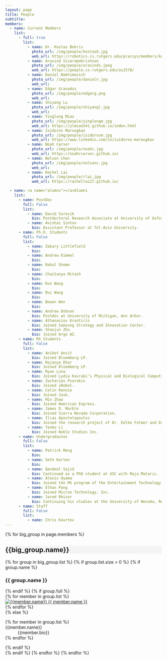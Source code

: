 ```yaml
---
layout: page
title: People
subtitle:
members:
  - name: Current Members
    list:
      - full: true
        list:
          - name: Dr. Kostas Bekris
            photo_url: /img/people/kostasb.jpg
            web_url: https://robotics.cs.rutgers.edu/pracsys/members/kostas-bekris/
          - name: Aravind Sivaramakrishnan
            photo_url: /img/people/aravinds.jpeg
            web_url: https://people.cs.rutgers.edu/as2578/
          - name: Daniel Nakhimovich
            photo_url: /img/people/danieln.jpg
            web_url: 
          - name: Edgar Granados
            photo_url: /img/people/edgarg.png
            web_url: 
          - name: Shiyang Lu
            photo_url: /img/people/shiyangl.jpg
            web_url: 
          - name: Yinglong Miao
            photo_url: /img/people/yinglongm.jpg
            web_url: https://ylmiao541.github.io/index.html
          - name: Isidoros Marougkas
            photo_url: /img/people/isidorosm.jpg
            web_url: https://www.linkedin.com/in/isidoros-marougkas
          - name: Noah Carver
            photo_url: /img/people/noahc.jpg
            web_url: https://noahrcarver.github.io/
          - name: Nelson Chen
            photo_url: /img/people/nelsonc.jpg
            web_url: 
          - name: Rachel Lai
            photo_url: /img/people/rlai.jpg
            web_url: https://rachellai27.github.io/

  - name: <a name="alumni"></a>Alumni
    list:
      - name: PostDoc
        full: False
        list:
          - name: David Surovik
            bio: Postdoctoral Research Associate at University of Oxford.
          - name: Avishai Sintov
            bio: Assistant Professor at Tel-Aviv University.
      - name: Ph.D. Students
        full: False
        list:
          - name: Zakary Littlefield
            bio: 
          - name: Andrew Kimmel
            bio: 
          - name: Rahul Shome
            bio: 
          - name: Chaitanya Mitash
            bio: 
          - name: Kun Wang
            bio: 
          - name: Rui Wang
            bio: 
          - name: Bowen Wen
            bio: 
          - name: Andrew Dobson
            bio: Postdoc at University of Michigan, Ann Arbor.
          - name: Athanasios Krontiris
            bio: Joined Samsung Strategy and Innovation Center.
          - name: Shaojun Zhu
            bio: Joined Argo AI.
      - name: MS Students
        full: False
        list:
          - name: Aniket Anvit
            bio: Joined Bloomberg LP.
          - name: Rajanya Dhar
            bio: Joined Bloomberg LP.
          - name: Ryan Luna
            bio: Joined Lydia Kavraki’s Physical and Biological Computing group at Rice University as a Ph.D. student. – Upon completion of PhD joined Waymo.
          - name: Zacharias Psarakis
            bio: Joined iRobot.
          - name: Colin Rennie
            bio: Joined Jask.
          - name: Min Zhao
            bio: Joined American Express.
          - name: James D. Marble
            bio: Joined Sierra Nevada Corporation.
          - name: Ilias Apostolopoulos
            bio: Joined the research project of Dr. Eelke Folmer and Dr. George Bebis and currently working towards his PhD degree at UNR.
          - name: Yanbo Li
            bio: Joined Noble Studios Inc.
      - name: Undergradautes
        full: False
        list:
          - name: Patrick Meng
            bio: 
          - name: Seth Karten
            bio: 
          - name: Qandeel Sajid
            bio: Continued as a PhD student at USC with Maja Mataric.
          - name: Alexis Oyama
            bio: Joined the MS program of the Entertainment Technology Center at Carnegie Mellon University.
          - name: Ethan Pang
            bio: Joined Micron Technology, Inc.
          - name: Jared Rhizor
            bio: Continuing his studies at the University of Nevada, Reno.
      - name: Staff
        full: False
        list:
          - name: Chris Kourtev
---
```


<div class="row">
  {% for big_group in page.members %}
    <h2 style="background-color:#F4F4F4;"> {{big_group.name}} </h2>
    {% for group in big_group.list %}
    {% if group.list.size > 0 %}
      {% if group.name %}
        <br>
        <h3>{{ group.name }}</h3>
      {% endif %}
      {% if group.full %}
      <div class="member-row">
        {% for member in group.list %}
          <div class="col-xl-3 col-lg-3 col-md-3 text-center col-sm-6 col-xs-6 member-col">
            <a target="_blank" href="{{ member.web_url }}">
              <img class="img-responsive" src="{{ member.photo_url }}" alt="{{member.name}}">
            </a>
            <a target="_blank" href="{{ member.web_url }}">
              {{ member.name }}
            </a>
          </div>
        {% endfor %}
      </div>
      {% else %}
      <div class="alumni-row">
        <dl>
          {% for member in group.list %}
            <dt><a> {{member.name}} </a></dt>
            <dd> {{member.bio}} </dd>
          {% endfor %}
        </dl>
      </div>
      {% endif %}
    <br>
    {% endif %}
    {% endfor %}
  {% endfor %}
</div>
